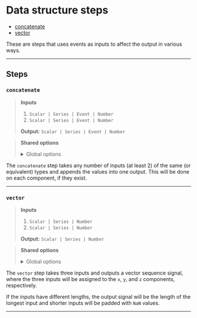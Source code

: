 # Data structure steps

- [concatenate](#%60concatenate%60)
- [vector](#%60vector%60)

These are steps that uses events as inputs to affect the output 
in various ways.


---

## Steps

### `concatenate`

> **Inputs**
>
> 1. `Scalar | Series | Event | Number`
> 2. `Scalar | Series | Event | Number`
>
> **Output:** `Scalar | Series | Event | Number`


> **Shared options**
>
> <details><summary>Global options</summary>
> 
> The following options are available globally on all steps.
>
> * [export](./index.md#%60export%60)
> * [output](./index.md#%60output%60)
> * [set](./index.md#%60set%60)
> * [space](./index.md#%60space%60)
>
>
></details>
>


The `concatenate` step takes any number of inputs (at least 2) 
of the same (or equivalent) types and appends the values into one 
output. This will be done on each component, if they exist.

---

### `vector`

> **Inputs**
>
> 1. `Scalar | Series | Number`
> 2. `Scalar | Series | Number`
>
> **Output:** `Scalar | Series | Number`


> **Shared options**
>
> <details><summary>Global options</summary>
> 
> The following options are available globally on all steps.
>
> * [export](./index.md#%60export%60)
> * [output](./index.md#%60output%60)
> * [set](./index.md#%60set%60)
> * [space](./index.md#%60space%60)
>
>
></details>
>


The `vector` step takes three inputs and outputs a vector 
sequence signal, where the three inputs will be assigned to 
the `x`, `y`, and `z` components, respectively.

If the inputs have different lengths, the output signal will 
be the length of the longest input and shorter inputs will be 
padded with `NaN` values.

---

